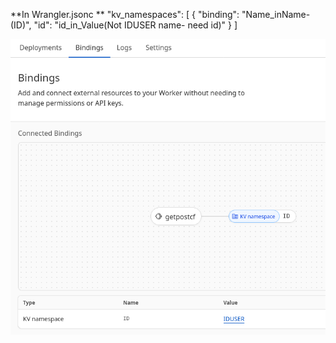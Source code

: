 **In Wrangler.jsonc 
**
	 "kv_namespaces": [
    {
      "binding": "Name_inName-(ID)",
      "id": "id_in_Value(Not IDUSER name- need id)"
    }
  ]
  
![](screenshot-dash.cloudflare.com-2025.06.19-03_01_26.png)
